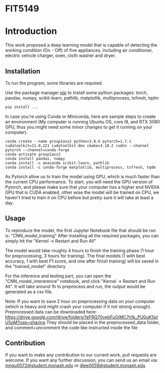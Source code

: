 # FIT5149
# Introduction 
This work proposed a deep learning model that is capable of detecting the working condition (On - Off) of five appliances, including air conditioner, electric vehicle charger, oven, cloth washer and dryer. 

## Installation
To run the program, some libraries are required.

Use the package manager [pip](https://pip.pypa.io/en/stable/) to install some python packages: torch, pandas, numpy, scikit-learn, pathlib, matplotlib, multiprocess, tsfresh, tqdm

```bash
pip install ...

```
In case you're using Conda or Miniconda, here are sample steps to create an environment (My computer is running Ubuntu OS, core i9, and RTX 3080 GPU, thus you might need some minor changes to get it running on your computer). 
```
conda create --name group1ass2 python=3.8.6 pytorch=1.7.1 cudatoolkit=11.0.221 cudatoolkit-dev cmake=3.18.2 cudnn --channel pytorch --channel=conda-forge
conda activate group1ass2
conda install pandas, numpy
conda install -c anaconda scikit-learn, pathlib
conda install -c conda-forge matplotlib, multiprocess, tsfresh, tqdm
```

As Pytorch allow us to train the model using GPU, which is much faster than the current CPU performance. To start, you will need the GPU version of Pytorch, and please make sure that your computer has a higher end NVIDIA GPU that is CUDA enabled, other wise the model will be trained on CPU, we haven't tried to train it on CPU before but pretty sure it will take at least a day.



## Usage
To reproduce the model, the first Jupyter Notebook file that should be run is: "CNN_model_training"
After installing all the required packages, you can simply hit the "Kernel -> Restart and Run All"


The model would take roughly 4 hours to finish the training phase (1 hour for preprocessing, 3 hours for training). The final models (1 with best accuracy, 1 with best F1 score, and one after finish training) will be saved in the "trained_model" directory

For the inference and testing part, you can open the "CNN_model_intererence" notebook, and click "Kernel -> Restart and Run All". It will take around 1h to preprocess and run, the output would be generated as a csv file.

Note: If you want to save 2 hour on preprocessing data on your computer (which is heavy and might crash your computer if it not strong enough). Preprocessed data can be downloaded here: https://drive.google.com/drive/folders/1eFRQ70vebFuOiMC7n1k_PU0uK5plU5qM?usp=sharing They should be placed in the preprocessed_data folder, and comment+uncomment the code like instructed inside the file

## Contribution
If you want to make any contribution to our current work, pull requests are welcome. If you want any further discussion, you can send us an email via: mngu0072@student.monash.edu or dlee0059@student.monash.edu


